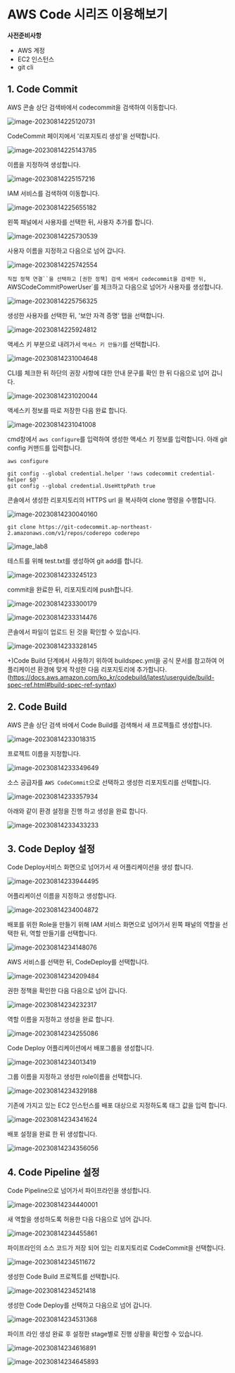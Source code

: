 # AWS Code 시리즈 이용해보기

**사전준비사항**

- AWS 계정
- EC2 인스턴스
- git cli



## 1. Code Commit

AWS 콘솔 상단 검색바에서 codecommit을 검색하여 이동합니다.

![image-20230814225120731](images/image-20230814225120731.png)



CodeCommit 페이지에서 '리포지토리 생성'을 선택합니다.

![image-20230814225143785](images/image-20230814225143785.png)



이름을 지정하여 생성합니다.

![image-20230814225157216](images/image-20230814225157216.png)



IAM 서비스를 검색하여 이동합니다.

![image-20230814225655182](images/image-20230814225655182.png)



왼쪽 패널에서 사용자를 선택한 뒤, 사용자 추가를 합니다.

![image-20230814225730539](images/image-20230814225730539.png)



사용자 이름을 지정하고 다음으로 넘어 갑니다.

![image-20230814225742554](images/image-20230814225742554.png)



`직접 정책 연결``을 선택하고 [권한 정책] 검색 바에서 codecommit을 검색한 뒤, `AWSCodeCommitPowerUser`를 체크하고 다음으로 넘어가 사용자를 생성합니다.

![image-20230814225756325](images/image-20230814225756325.png)



생성한 사용자를 선택한 뒤, '보안 자격 증명' 탭을 선택합니다.

![image-20230814225924812](images/image-20230814225924812.png)



액세스 키 부분으로 내려가서 `액세스 키 만들기`를 선택합니다.

![image-20230814231004648](images/image-20230814231004648.png)



CLI를 체크한 뒤 하단의 권장 사항에 대한 안내 문구를 확인 한 뒤 다음으로 넘어 갑니다.

![image-20230814231020044](images/image-20230814231020044.png)



액세스키 정보를 따로 저장한 다음 완료 합니다.

![image-20230814231041008](images/image-20230814231041008.png)



cmd창에서 `aws configure`를 입력하여 생성한 액세스 키 정보를 입력합니다.
아래 git config 커맨드를 입력합니다. 

```
aws configure

git config --global credential.helper '!aws codecommit credential-helper $@'
git config --global credential.UseHttpPath true
```

콘솔에서 생성한 리포지토리의 HTTPS url 을 복사하여 clone 명령을 수행합니다.

![image-20230814230040160](images/image-20230814230040160.png)

```
git clone https://git-codecommit.ap-northeast-2.amazonaws.com/v1/repos/coderepo coderepo
```



![image_lab8](images/image_lab8.png)



테스트를 위해 test.txt를 생성하여 git add를 합니다.

![image-20230814233245123](images/image-20230814233245123.png)



commit을 완료한 뒤, 리포지토리에 push합니다.

![image-20230814233300179](images/image-20230814233300179.png)

![image-20230814233314476](images/image-20230814233314476.png)



콘솔에서 파일이 업로드 된 것을 확인할 수 있습니다.

![image-20230814233328145](images/image-20230814233328145.png)

+)Code Build 단계에서 사용하기 위하여 buildspec.yml을 공식 문서를 참고하여 어플리케이션 환경에 맞게 작성한 다음 리포지토리에 추가합니다. (https://docs.aws.amazon.com/ko_kr/codebuild/latest/userguide/build-spec-ref.html#build-spec-ref-syntax)



## 2. Code Build

AWS 콘솔 상단 검색 바에서 Code Build를 검색해서 새 프로젝틀르 생성합니다.

![image-20230814233018315](images/image-20230814233018315.png)



프로젝트 이름을 지정합니다.

![image-20230814233349649](images/image-20230814233349649.png)



소스 공급자를 `AWS CodeCommit`으로 선택하고 생성한 리포지토리를 선택합니다.

![image-20230814233357934](images/image-20230814233357934.png)


아래와 같이 환경 설정을 진행 하고 생성을 완료 합니다.

![image-20230814233433233](images/image-20230814233433233.png)





## 3.  Code Deploy 설정

Code Deploy서비스 화면으로 넘어가서 새 어플리케이션을 생성 합니다.

![image-20230814233944495](images/image-20230814233944495.png)



어플리케이션 이름을 지정하고 생성합니다.

![image-20230814234004872](images/image-20230814234004872.png)



배포를 위한 Role을 만들기 위해 IAM 서비스 화면으로 넘어가서 왼쪽 패널의 역할을 선택한 뒤, 역할 만들기를 선택합니다.

![image-20230814234148076](images/image-20230814234148076.png)



AWS 서비스를 선택한 뒤, CodeDeploy를 선택합니다.

![image-20230814234209484](images/image-20230814234209484.png)



권한 정책을 확인한 다음 다음으로 넘어 갑니다.

![image-20230814234232317](images/image-20230814234232317.png)



역할 이름을 지정하고 생성을 완료 합니다.

![image-20230814234255086](images/image-20230814234255086.png)



Code Deploy 어플리케이션에서 배포그룹을 생성합니다.

![image-20230814234013419](images/image-20230814234013419.png)



그룹 이름을 지정하고 생성한 role이름을 선택합니다.

![image-20230814234329188](images/image-20230814234329188.png)



기존에 가지고 있는 EC2 인스턴스를 배포 대상으로 지정하도록 태그 값을 입력 합니다.

![image-20230814234341624](images/image-20230814234341624.png)



배포 설정을 완료 한 뒤 생성합니다.

![image-20230814234356056](images/image-20230814234356056.png)



## 4. Code Pipeline 설정

Code Pipeline으로 넘어가서 파이프라인을 생성합니다.

![image-20230814234440001](images/image-20230814234440001.png)



새 역할을 생성하도록 허용한 다음 다음으로 넘어 갑니다.

![image-20230814234455861](images/image-20230814234455861.png)



파이프라인의 소스 코드가 저장 되어 있는 리포지토리로 CodeCommit을 선택합니다.

![image-20230814234511672](images/image-20230814234511672.png)



생성한 Code Build 프로젝트를 선택합니다.

![image-20230814234521418](images/image-20230814234521418.png)



생성한 Code Deploy를 선택하고 다음으로 넘어 갑니다.

![image-20230814234531368](images/image-20230814234531368.png)



파이프 라인 생성 완료 후 설정한 stage별로 진행 상황을 확인할 수 있습니다.

![image-20230814234616891](images/image-20230814234616891.png)



![image-20230814234645893](images/image-20230814234645893.png)

